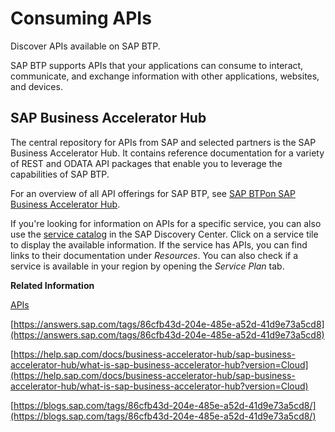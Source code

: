 <!-- loiod4cae3e931014deaa75ecc8efd179eda -->

# Consuming APIs

Discover APIs available on SAP BTP.

SAP BTP supports APIs that your applications can consume to interact, communicate, and exchange information with other applications, websites, and devices.



<a name="loiod4cae3e931014deaa75ecc8efd179eda__section_cws_pdb_snb"/>

## SAP Business Accelerator Hub

The central repository for APIs from SAP and selected partners is the SAP Business Accelerator Hub. It contains reference documentation for a variety of REST and ODATA API packages that enable you to leverage the capabilities of SAP BTP.

For an overview of all API offerings for SAP BTP, see [SAP BTPon SAP Business Accelerator Hub](https://api.sap.com/search?searchterm=sab%20btp&tab=APIs&top=12).

If you're looking for information on APIs for a specific service, you can also use the [service catalog](https://discovery-center.cloud.sap/viewServices) in the SAP Discovery Center. Click on a service tile to display the available information. If the service has APIs, you can find links to their documentation under *Resources*. You can also check if a service is available in your region by opening the *Service Plan* tab.

**Related Information**  


[APIs](../10-concepts/apis-d1d1107.md "Discover and consume APIs to manage, build, and extend the core capabilities of SAP BTP.")

[https://answers.sap.com/tags/86cfb43d-204e-485e-a52d-41d9e73a5cd8](https://answers.sap.com/tags/86cfb43d-204e-485e-a52d-41d9e73a5cd8)

[https://help.sap.com/docs/business-accelerator-hub/sap-business-accelerator-hub/what-is-sap-business-accelerator-hub?version=Cloud](https://help.sap.com/docs/business-accelerator-hub/sap-business-accelerator-hub/what-is-sap-business-accelerator-hub?version=Cloud)

[https://blogs.sap.com/tags/86cfb43d-204e-485e-a52d-41d9e73a5cd8/](https://blogs.sap.com/tags/86cfb43d-204e-485e-a52d-41d9e73a5cd8/)

